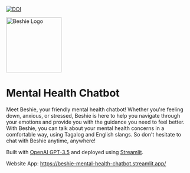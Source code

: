 [![DOI](https://zenodo.org/badge/644234009.svg)](https://zenodo.org/badge/latestdoi/644234009)

<img src="https://github.com/omaresguerra/Beshie-Mental-Health-Chatbot/blob/66b8209313ef8d195fa78cb866b294734e7a637b/Beshie%20Logo.png" alt="Beshie Logo" height="150">

# Mental Health Chatbot
Meet Beshie, your friendly mental health chatbot! Whether you're feeling down, anxious, or stressed, Beshie is here to help you navigate through your emotions and provide you with the guidance you need to feel better. With Beshie, you can talk about your mental health concerns in a comfortable way, using Tagalog and English slangs.  So don't hesitate to chat with Beshie anytime, anywhere!

Built with [OpenAI GPT-3.5](https://github.com/openai) and deployed using [Streamlit](https://github.com/streamlit/streamlit).

Website App: https://beshie-mental-health-chatbot.streamlit.app/

